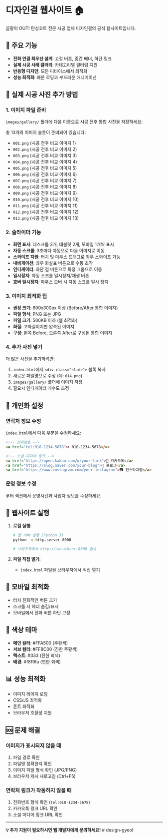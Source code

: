 # 디자인결 웹사이트 🏠

곰팡이 OUT! 탄성코트 전문 시공 업체 디자인결의 공식 웹사이트입니다.

## 🎯 주요 기능

- **전화 연결 최우선 설계**: 고정 버튼, 중간 배너, 하단 링크
- **실제 시공 사례 갤러리**: 카테고리별 필터링 지원
- **반응형 디자인**: 모든 디바이스에서 최적화
- **성능 최적화**: 빠른 로딩과 부드러운 애니메이션

## 📸 실제 시공 사진 추가 방법

### 1. 이미지 파일 준비
`images/gallery/` 폴더에 다음 이름으로 시공 전후 통합 사진을 저장하세요:

총 13개의 이미지 슬롯이 준비되어 있습니다:
- `001.png` (시공 전후 비교 이미지 1)
- `002.png` (시공 전후 비교 이미지 2)
- `003.png` (시공 전후 비교 이미지 3)
- `004.png` (시공 전후 비교 이미지 4)
- `005.png` (시공 전후 비교 이미지 5)
- `006.png` (시공 전후 비교 이미지 6)
- `007.png` (시공 전후 비교 이미지 7)
- `008.png` (시공 전후 비교 이미지 8)
- `009.png` (시공 전후 비교 이미지 9)
- `010.png` (시공 전후 비교 이미지 10)
- `011.png` (시공 전후 비교 이미지 11)
- `012.png` (시공 전후 비교 이미지 12)
- `013.png` (시공 전후 비교 이미지 13)

### 2. 슬라이더 기능
- **화면 표시**: 데스크톱 3개, 태블릿 2개, 모바일 1개씩 표시
- **자동 스크롤**: 3초마다 자동으로 다음 이미지로 이동
- **스와이프 지원**: 터치 및 마우스 드래그로 좌우 스와이프 가능
- **내비게이션**: 좌우 화살표 버튼으로 수동 조작
- **인디케이터**: 하단 점 버튼으로 특정 그룹으로 이동
- **일시정지**: 자동 스크롤 일시정지/재생 버튼
- **호버 일시정지**: 마우스 오버 시 자동 스크롤 일시 정지

### 3. 이미지 최적화 팁
- **권장 크기**: 600x300px 이상 (Before/After 통합 이미지)
- **파일 형식**: PNG 또는 JPG
- **파일 크기**: 500KB 이하 (웹 최적화)
- **화질**: 고화질이지만 압축된 이미지
- **구성**: 왼쪽 Before, 오른쪽 After로 구성된 통합 이미지

### 4. 추가 사진 넣기
더 많은 사진을 추가하려면:
1. `index.html`에서 `<div class="slide">` 블록 복사
2. 새로운 파일명으로 수정 (예: `014.png`)
3. `images/gallery/` 폴더에 이미지 저장
4. 필요시 인디케이터 개수도 조정

## 🔧 개인화 설정

### 연락처 정보 수정
`index.html`에서 다음 부분을 수정하세요:

```html
<!-- 전화번호 -->
<a href="tel:010-1234-5678">📞 010-1234-5678</a>

<!-- 소셜 미디어 링크 -->
<a href="https://open.kakao.com/o/your-link">💬 카카오톡</a>
<a href="https://blog.naver.com/your-blog">📝 블로그</a>
<a href="https://www.instagram.com/your-instagram">📷 인스타그램</a>
```

### 운영 정보 수정
푸터 섹션에서 운영시간과 사업자 정보를 수정하세요.

## 🚀 웹사이트 실행

1. **로컬 실행**:
   ```bash
   # 웹 서버 실행 (Python 3)
   python -m http.server 8000
   
   # 브라우저에서 http://localhost:8000 접속
   ```

2. **파일 직접 열기**:
   - `index.html` 파일을 브라우저에서 직접 열기

## 📱 모바일 최적화

- 터치 친화적인 버튼 크기
- 스크롤 시 헤더 숨김/표시
- 모바일에서 전화 버튼 하단 고정

## 🎨 색상 테마

- **메인 컬러**: #FFA500 (주황색)
- **서브 컬러**: #FF8C00 (진한 주황색)
- **텍스트**: #333 (진한 회색)
- **배경**: #f8f9fa (연한 회색)

## 📊 성능 최적화

- 이미지 레이지 로딩
- CSS/JS 최적화
- 폰트 최적화
- 브라우저 호환성 지원

## 🆘 문제 해결

### 이미지가 표시되지 않을 때
1. 파일 경로 확인
2. 파일명 정확한지 확인
3. 이미지 파일 형식 확인 (JPG/PNG)
4. 브라우저 캐시 새로고침 (Ctrl+F5)

### 연락처 링크가 작동하지 않을 때
1. 전화번호 형식 확인 (`tel:010-1234-5678`)
2. 카카오톡 링크 URL 확인
3. 소셜 미디어 링크 URL 확인

---

**💡 추가 지원이 필요하시면 웹 개발자에게 문의하세요!** # design-gyeol
